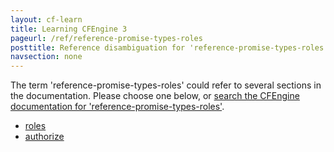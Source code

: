 ```yaml
---
layout: cf-learn
title: Learning CFEngine 3
pageurl: /ref/reference-promise-types-roles
posttitle: Reference disambiguation for 'reference-promise-types-roles'
navsection: none
---
```


The term 'reference-promise-types-roles' could refer to several sections in the documentation. Please choose one below, or
[search the CFEngine documentation for 'reference-promise-types-roles'](http://cfengine.com/docs/3.5/search.html?q=reference-promise-types-roles).

- [roles](http://cfengine.com/docs/3.5/reference-promise-types-roles.html#roles)
- [authorize](http://cfengine.com/docs/3.5/reference-promise-types-roles.html#authorize)
